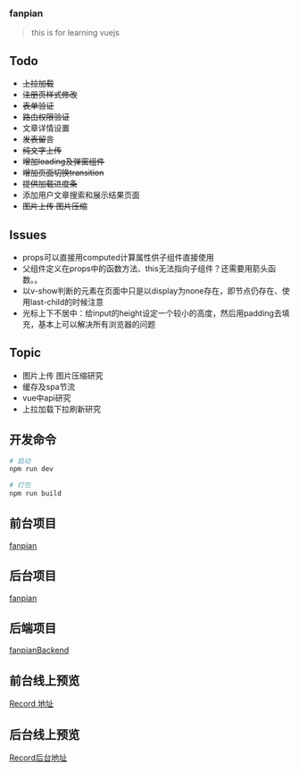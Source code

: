 ### fanpian
> this is  for learning vuejs

## Todo

- ~~上拉加载~~
- ~~注册页样式修改~~
- ~~表单验证~~
- ~~路由权限验证~~
- 文章详情设置
- ~~发表留言~~
- ~~纯文字上传~~
- ~~增加loading及弹窗组件~~
- ~~增加页面切换transition~~
- ~~提供加载进度条~~
- 添加用户文章搜索和展示结果页面
- ~~图片上传 图片压缩~~

## Issues

- props可以直接用computed计算属性供子组件直接使用
- 父组件定义在props中的函数方法、this无法指向子组件？还需要用箭头函数。。
- 以v-show判断的元素在页面中只是以display为none存在，即节点仍存在、使用last-child的时候注意
- 光标上下不居中：给input的height设定一个较小的高度，然后用padding去填充，基本上可以解决所有浏览器的问题

## Topic

- 图片上传 图片压缩研究
- 缓存及spa节流
- vue中api研究
- 上拉加载下拉刷新研究



## 开发命令
```bash
# 启动
npm run dev

# 打包
npm run build 
```
## 前台项目
[fanpian](https://github.com/douglasvegas/fanpian)
## 后台项目
[fanpian](https://github.com/douglasvegas/fanpianAdmin)
## 后端项目
[fanpianBackend](https://github.com/douglasvegas/fanpianBackend)
## 前台线上预览
[Record 地址](http://www.douglasvegas.com/)
## 后台线上预览
[Record后台地址](http://admin.douglasvegas.com/)
